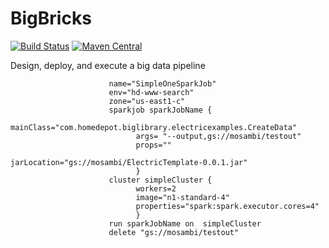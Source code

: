 # BigBricks
[![Build Status](https://travis-ci.org/homedepot/BigBricks.svg?branch=master)](https://travis-ci.org/homedepot/BigBricks)
[![Maven Central](https://maven-badges.herokuapp.com/maven-central/com.homedepot/bigbricks/badge.svg)](https://maven-badges.herokuapp.com/maven-central/com.homedepot/bigbricks)

Design, deploy, and execute a big data pipeline

```
                      name="SimpleOneSparkJob"
                      env="hd-www-search"
                      zone="us-east1-c"
                      sparkjob sparkJobName {
                            mainClass="com.homedepot.biglibrary.electricexamples.CreateData"
                            args= "--output,gs://mosambi/testout"
                            props=""
                            jarLocation="gs://mosambi/ElectricTemplate-0.0.1.jar"
                            }
                      cluster simpleCluster {
                            workers=2
                            image="n1-standard-4"
                            properties="spark:spark.executor.cores=4"
                            }
                      run sparkJobName on  simpleCluster
                      delete "gs://mosambi/testout"
```
